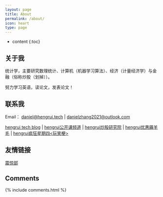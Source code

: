 ```yaml
---
layout: page
title: About
permalink: /about/
icon: heart
type: page
---
```


* content
{:toc}

## 关于我

统计学，主要研究数理统计、计算机（机器学习算法）、经济（计量经济学）与金融（俗称炒股（划掉））。

努力学习英语，读论文，发表论文！

## 联系我

Email： daniel@hengrui.tech  |  danielzhang2021@outlook.com


 [hengrui tech blog](https://hengrui.tech) | 
 [hengrui公开课频道](https://opencourseware.hengrui.tech) | 
 [hengrui炒股研究院](https://stock.hengrui.tech) | 
 [hengrui优惠薅羊毛](https://haoyangmao.hengrui.tech) | 
 [hengrui疯狂星期四<玩笑梗>](https://invest.hengrui.tech)
 
## 友情链接
 [震惊部](https://blog.666baby.com)

## Comments

{% include comments.html %}
